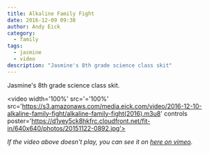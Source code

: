 ```yaml
---
title: Alkaline Family Fight
date: 2016-12-09 09:38
author: Andy Eick
category:
  - family
tags:
  - jasmine
  - video
description: "Jasmine's 8th grade science class skit"
---
```


Jasmine's 8th grade science class skit.

<video
width='100%'
src='='100%'
src='https://s3.amazonaws.com/media.eick.com/video/2016-12-10-alkaline-family-fight/alkaline-family-fight(2016).m3u8'
controls
poster='https://d1yey5ck8hkfrc.cloudfront.net/fit-in/640x640/photos/20151122-0892.jpg'>
</video>

<!--
<video
  width='100%'
  src='/video/2016/alkaline-family-fight(2016).m3u8'
  controls
  poster='{{ site.mediaUrlRoot }}/photographs/2000s/2010s/2016/12/05/20161205-jasmine-science-movie-0010.jpg'>
</video>
 -->

_If the video above doesn't play, you can see it on [here on vimeo](https://vimeo.com/195028882)._
